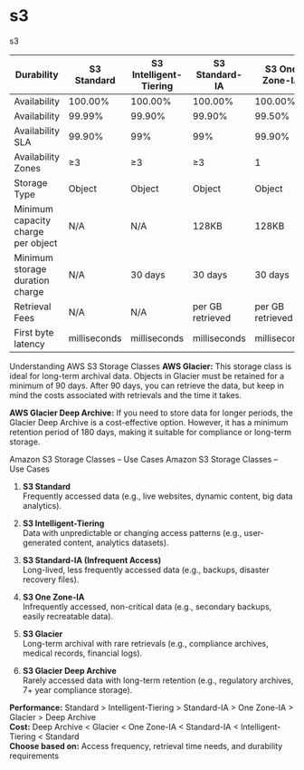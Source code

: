 # s3
s3

 Durability                         | S3 Standard  | S3 Intelligent-Tiering | S3 Standard-IA   | S3 One Zone-IA   | S3 Glacier       |
| ---------------------------------- | ------------ | ---------------------- | ---------------- | ---------------- | ---------------- |
| Availability                       | 100.00%      | 100.00%                | 100.00%          | 100.00%          | 100.00%          |
| Availability                       | 99.99%       | 99.90%                 | 99.90%           | 99.50%           | 99.99%           |
| Availability SLA                   | 99.90%       | 99%                    | 99%              | 99.90%           | 99.90%           |
| Availability Zones                 | ≥3           | ≥3                     | ≥3               | 1                | ≥3               |
| Storage Type                       | Object       | Object                 | Object           | Object           | Object           |
| Minimum capacity charge per object | N/A          | N/A                    | 128KB            | 128KB            | 40KB             |
| Minimum storage duration charge    | N/A          | 30 days                | 30 days          | 30 days          | 180 days         |
| Retrieval Fees                     | N/A          | N/A                    | per GB retrieved | per GB retrieved | per GB retrieved |
| First byte latency                 | milliseconds | milliseconds           | milliseconds     | milliseconds     | Minutes to Hours |

Understanding AWS S3 Storage Classes
**AWS Glacier:** This storage class is ideal for long-term archival data. Objects in Glacier must be retained for a minimum of 90 days. After 90 days, you can retrieve the data, but keep in mind the costs associated with retrievals and the time it takes.

**AWS Glacier Deep Archive:** If you need to store data for longer periods, the Glacier Deep Archive is a cost-effective option. However, it has a minimum retention period of 180 days, making it suitable for compliance or long-term storage.

Amazon S3 Storage Classes – Use Cases
Amazon S3 Storage Classes – Use Cases
1. **S3 Standard**  
   Frequently accessed data (e.g., live websites, dynamic content, big data analytics).

2. **S3 Intelligent-Tiering**  
   Data with unpredictable or changing access patterns (e.g., user-generated content, analytics datasets).

3. **S3 Standard-IA (Infrequent Access)**  
   Long-lived, less frequently accessed data (e.g., backups, disaster recovery files).

4. **S3 One Zone-IA**  
   Infrequently accessed, non-critical data (e.g., secondary backups, easily recreatable data).

5. **S3 Glacier**  
   Long-term archival with rare retrievals (e.g., compliance archives, medical records, financial logs).

6. **S3 Glacier Deep Archive**  
   Rarely accessed data with long-term retention (e.g., regulatory archives, 7+ year compliance storage).

**Performance:** Standard > Intelligent-Tiering > Standard-IA > One Zone-IA > Glacier > Deep Archive  
**Cost:** Deep Archive < Glacier < One Zone-IA < Standard-IA < Intelligent-Tiering < Standard  
**Choose based on:** Access frequency, retrieval time needs, and durability requirements
